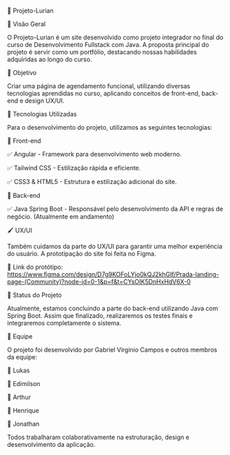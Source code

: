 📌 Projeto-Lurian

📖 Visão Geral

O Projeto-Lurian é um site desenvolvido como projeto integrador no final do curso de Desenvolvimento Fullstack com Java. A proposta principal do projeto é servir como um portfólio, destacando nossas habilidades adquiridas ao longo do curso.

🎯 Objetivo

Criar uma página de agendamento funcional, utilizando diversas tecnologias aprendidas no curso, aplicando conceitos de front-end, back-end e design UX/UI.

🚀 Tecnologias Utilizadas

Para o desenvolvimento do projeto, utilizamos as seguintes tecnologias:

🎨 Front-end

✅ Angular - Framework para desenvolvimento web moderno.

✅ Tailwind CSS - Estilização rápida e eficiente.

✅ CSS3 & HTML5 - Estrutura e estilização adicional do site.

🔧 Back-end

✅ Java Spring Boot - Responsável pelo desenvolvimento da API e regras de negócio. (Atualmente em andamento)

🖌 UX/UI

Também cuidamos da parte do UX/UI para garantir uma melhor experiência do usuário. A prototipação do site foi feita no Figma.

🔗 Link do protótipo: https://www.figma.com/design/D7g9KOFoLYjo0kQJ2khGIf/Prada-landing-page-(Community)?node-id=0-1&p=f&t=CYsOIK5DnHxHdV6X-0

📌 Status do Projeto

Atualmente, estamos concluindo a parte do back-end utilizando Java com Spring Boot. Assim que finalizado, realizaremos os testes finais e integraremos completamente o sistema.

👥 Equipe

O projeto foi desenvolvido por Gabriel Virginio Campos e outros membros da equipe:

🎯 Lukas

🎯 Edimilson

🎯 Arthur

🎯 Henrique

🎯 Jonathan

Todos trabalharam colaborativamente na estruturação, design e desenvolvimento da aplicação.
